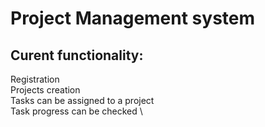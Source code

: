 # Project Management system
## Curent functionality:
Registration \
Projects creation \
Tasks can be assigned to a project \
Task progress can be checked \
